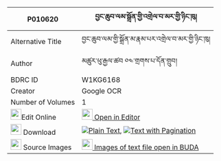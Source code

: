 |P010620|བྱང་ཆུབ་ལམ་སྒྲོན་གྱི་འགྲེལ་བ་མར་གྱི་ཉིང་ཁུ། 
| --- | --- 
|Alternative Title |བྱང་ཆུབ་ལམ་གྱི་སྒྲོན་མ་རྣམ་པར་འགྲེལ་བ་མར་གྱི་ཉིང་ཁུ།
|Author| མཚུར་ཕུ་རྒྱལ་ཚབ ༠༤་གྲགས་པ་དོན་གྲུབ།
|BDRC ID | W1KG6168
|Creator | Google OCR
|Number of Volumes| 1
|<img width="25" src="https://img.icons8.com/color/25/000000/edit-property.png">Edit Online| [<img width="25" src="https://avatars.githubusercontent.com/u/45091458?s=200&v=4"> Open in Editor](http://editor.openpecha.org/P010620)
|<img width="25" src="https://img.icons8.com/fluent/48/000000/download-2.png"/>  Download | [![](https://img.icons8.com/color/20/000000/txt.png)Plain Text](https://github.com/Openpecha/P010620/releases/download/v1/changchub_lam_dron_gyi_drel_ba_plain_P010620.zip), [![](https://img.icons8.com/color/20/000000/txt.png)Text with Pagination](https://github.com/Openpecha/P010620/releases/download/v1/changchub_lam_dron_gyi_drel_ba_pages_P010620.zip)
|<img width="25" src="https://img.icons8.com/plasticine/100/000000/pictures-folder.png"/>  Source Images | [<img width="25" src="https://library.bdrc.io/icons/BUDA-small.svg"> Images of text file open in BUDA](https://library.bdrc.io/show/bdr:W1KG6168)